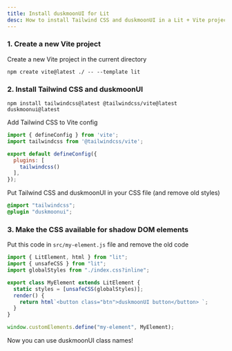 ```yaml
---
title: Install duskmoonUI for Lit
desc: How to install Tailwind CSS and duskmoonUI in a Lit + Vite project
---
```


<script>
  import Translate from "$components/Translate.svelte"
</script>

### 1. Create a new Vite project

Create a new Vite project in the current directory

```sh:Terminal
npm create vite@latest ./ -- --template lit
```

### 2. Install Tailwind CSS and duskmoonUI

```sh:Terminal
npm install tailwindcss@latest @tailwindcss/vite@latest duskmoonui@latest
```

Add Tailwind CSS to Vite config

```js:vite.config.js
import { defineConfig } from 'vite';
import tailwindcss from '@tailwindcss/vite';

export default defineConfig({
  plugins: [
    tailwindcss()
  ],
});
```

Put Tailwind CSS and duskmoonUI in your CSS file (and remove old styles)
  
```postcss:src/index.css
@import "tailwindcss";
@plugin "duskmoonui";
```

### 3. Make the CSS available for shadow DOM elements

Put this code in `src/my-element.js` file and remove the old code
```js:src/my-element.js
import { LitElement, html } from "lit";
import { unsafeCSS } from "lit";
import globalStyles from "./index.css?inline";

export class MyElement extends LitElement {
  static styles = [unsafeCSS(globalStyles)];
  render() {
    return html`<button class="btn">duskmoonUI button</button> `;
  }
}

window.customElements.define("my-element", MyElement);
```

Now you can use duskmoonUI class names!
